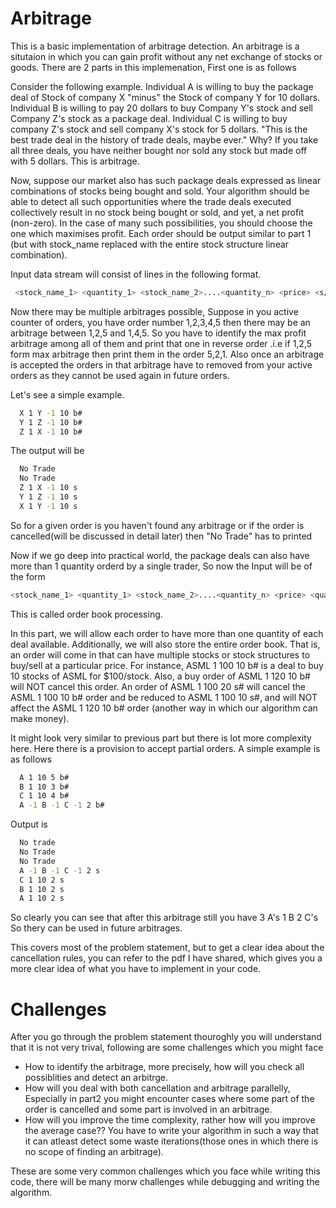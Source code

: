 # Arbitrage

This is a basic implementation of arbitrage detection. An arbitrage is a situtaion in which you can gain profit without any net exchange of stocks or goods. There are 2 parts in this implemenation, First one is as follows

Consider the following example. Individual A is willing to buy the package deal of Stock of company X "minus" the Stock of company Y for 10 dollars. Individual B is willing to pay 20 dollars to buy Company Y's stock and sell Company Z's stock as a package deal. Individual C is willing to buy company Z's stock and sell company X's stock for 5 dollars. "This is the best trade deal in the history of trade deals, maybe ever." Why? If you take all three deals, you have neither bought nor sold any stock but made off with 5 dollars. This is arbitrage.

Now, suppose our market also has such package deals expressed as linear combinations of stocks being bought and sold. Your algorithm should be able to detect all such opportunities where the trade deals executed collectively result in no stock being bought or sold, and yet, a net profit (non-zero). In the case of many such possibilities, you should choose the one which maximises profit. Each order should be output similar to part 1 (but with stock_name replaced with the entire stock structure linear combination).

Input data stream will consist of lines in the following format.
```bash
 <stock_name_1> <quantity_1> <stock_name_2>....<quantity_n> <price> <s/b>#
```
Now there may be multiple arbitrages possible, Suppose in you active counter of orders, you have order number 1,2,3,4,5 then there may be an arbitrage between 1,2,5 and 1,4,5. So you have to identify the max profit arbitrage among all of them and print that one in reverse order .i.e if 1,2,5 form max arbitrage then print them in the order 5,2,1. Also once an arbitrage is accepted the orders in that arbitrage have to removed from your active orders as they cannot be used again in future orders.

Let's see a simple example. 

```bash
  X 1 Y -1 10 b#
  Y 1 Z -1 10 b#
  Z 1 X -1 10 b#
```
The output will be 

```bash
  No Trade
  No Trade
  Z 1 X -1 10 s
  Y 1 Z -1 10 s
  X 1 Y -1 10 s
```

So for a given order is you haven't found any arbitrage or if the order is cancelled(will be discussed in detail later) then "No Trade" has to printed


Now if we go deep into practical world, the package deals can also have more than 1 quantity orderd by a single trader, So now the Input will be of the form

```bash
<stock_name_1> <quantity_1> <stock_name_2>....<quantity_n> <price> <quantity> <s/b>#
```
This is called order book processing. 

In this part, we will allow each order to have more than one quantity of each deal available. Additionally, we will also store the entire order book. That is, an order will come in that can have multiple stocks or stock structures to buy/sell at a particular price. For instance, ASML 1 100 10 b# is a deal to buy 10 stocks of ASML for $100/stock. Also, a buy order of ASML 1 120 10 b# will NOT cancel this order. An order of ASML 1 100 20 s# will cancel the ASML 1 100 10 b# order and be reduced to ASML 1 100 10 s#, and will NOT affect the ASML 1 120 10 b# order (another way in which our algorithm can make money).

It might look very similar to previous part but there is lot more complexity here. Here there is a provision to accept partial orders. A simple example is as follows

```bash
  A 1 10 5 b#
  B 1 10 3 b#
  C 1 10 4 b#
  A -1 B -1 C -1 2 b#
```

Output is 
```bash
  No trade
  No Trade
  No Trade
  A -1 B -1 C -1 2 s
  C 1 10 2 s
  B 1 10 2 s
  A 1 10 2 s
```

So clearly you can see that after this arbitrage still you have 3 A's 1 B 2 C's So thery can be used in future arbitrages.

This covers most of the problem statement, but to get a clear idea about the cancellation rules, you can refer to the pdf I have shared, which gives you a more clear idea of what you have to implement in your code.

# Challenges

After you go through the problem statement thouroghly you will understand that it is not very trival, following are some challenges which you might face
* How to identify the arbitrage, more precisely, how will you check all possiblities and detect an arbitrge.
* How will you deal with both cancellation and arbitrage parallelly, Especially in part2 you might encounter cases where some part of the order is cancelled and some part is involved in an arbitrage.
* How will you improve the time complexity, rather how will you improve the average case?? You have to write your algorithm in such a way that it can atleast detect some waste iterations(those ones in which there is no scope of finding an arbitrage). 

These are some very common challenges which you face while writing this code, 
there will be many morw challenges while debugging and writing the algorithm.
